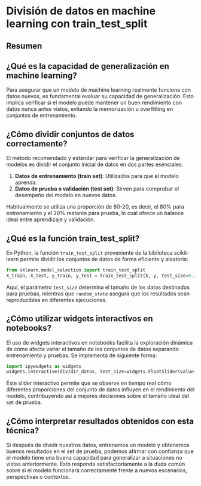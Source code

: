 # División de datos en machine learning con train_test_split

## Resumen

## ¿Qué es la capacidad de generalización en machine learning?
Para asegurar que un modelo de machine learning realmente funciona con datos nuevos, es fundamental evaluar su capacidad de generalización. Esto implica verificar si el modelo puede mantener un buen rendimiento con datos nunca antes vistos, evitando la memorización u overfitting en conjuntos de entrenamiento.

## ¿Cómo dividir conjuntos de datos correctamente?
El método recomendado y estándar para verificar la generalización de modelos es dividir el conjunto inicial de datos en dos partes esenciales:

1. **Datos de entrenamiento (train set)**: Utilizados para que el modelo aprenda.
2. **Datos de prueba o validación (test set)**: Sirven para comprobar el desempeño del modelo en nuevos datos.

Habitualmente se utiliza una proporción de 80-20, es decir, el 80% para entrenamiento y el 20% restante para prueba, lo cual ofrece un balance ideal entre aprendizaje y validación.

## ¿Qué es la función train_test_split?
En Python, la función `train_test_split` proveniente de la biblioteca scikit-learn permite dividir los conjuntos de datos de forma eficiente y aleatoria:

```Python
from sklearn.model_selection import train_test_split
X_train, X_test, y_train, y_test = train_test_split(X, y, test_size=0.2, random_state=42)
```

Aquí, el parámetro `test_size` determina el tamaño de los datos destinados para pruebas, mientras que `random_state` asegura que los resultados sean reproducibles en diferentes ejecuciones.

## ¿Cómo utilizar widgets interactivos en notebooks?
El uso de widgets interactivos en notebooks facilita la exploración dinámica de cómo afecta variar el tamaño de los conjuntos de datos separando entrenamiento y pruebas. Se implementa de siguiente forma:

```Python
import ipywidgets as widgets
widgets.interactive(dividir_datos, test_size=widgets.FloatSlider(value=0.2, min=0.1, max=0.5, step=0.01))
```

Este slider interactivo permite que se observe en tiempo real cómo diferentes proporciones del conjunto de datos influyen en el rendimiento del modelo, contribuyendo así a mejores decisiones sobre el tamaño ideal del set de prueba.

## ¿Cómo interpretar resultados obtenidos con esta técnica?
Si después de dividir nuestros datos, entrenamos un modelo y obtenemos buenos resultados en el set de prueba, podemos afirmar con confianza que el modelo tiene una buena capacidad para generalizar a situaciones no vistas anteriormente. Esto responde satisfactoriamente a la duda común sobre si el modelo funcionará correctamente frente a nuevos escenarios, perspectivas o contextos.